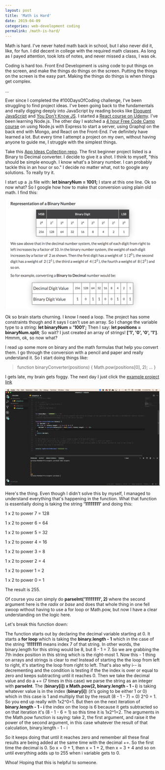 ```yaml
---
layout: post
title: 'Math is Hard'
date: 2019-04-09
categories: web-development coding
permalink: /math-is-hard/
---
```


Math is hard. I've never hated math back in school, but I also never did it, like, for fun. I did decent in college with the required math classes. As long as I payed attention, took lots of notes, and never missed a class, I was ok.

Coding is hard too. Front End Development is using code to put things on the screen, and make the things do things on the screen. Putting the things on the screen is the easy part. Making the things do things is when things get complex.

...

Ever since I completed the #100DaysOfCoding challenge, I've been struggling to find project ideas. I've been going back to the fundamentals and really digging deeply into JavaScript by reading books like [Eloquent JavaScript]('http://eloquentjavascript.net/') and [You Don't Know JS]('https://github.com/getify/You-Dont-Know-JS'). I started a [React course on Udemy]('https://www.udemy.com/react-the-complete-guide-incl-redux/learn/v4/overview'). I've been learning Node.js. The other day I watched a [4 hour Free Code Camp course]('https://www.youtube.com/watch?v=ed8SzALpx1Q&t=3634s') on using Node.js with Express to start a server, using Graphql on the back end with Mongo, and React on the Front-End. I've definitely have learned a lot. But every time I attempt a project on my own, without having anyone to guide me, I struggle with the simplest things.

Take this [App Ideas Collection repo]('https://github.com/florinpop17/app-ideas'). The first beginner project listed is a Binary to Decimal converter. I decide to give it a shot. I think to myself, "this should be simple enough. I know what's a binary number. I can probably tackle this in an hour or so." I decide no matter what, not to google any solutions. To really try it.

I start up a .js file with: **let binaryNum = 1001;** I stare at this one line. Ok so now what? So I google how how to make that conversion using plain old math. I find this:

<img src="../images/Screen Shot 2019-04-05 at 8.01.36 PM.png">

Ok so brain starts churning. I know I need a loop. The project has some constraints though and it says I can't use an array. So I change the variable type to a string: **let binaryNum = '1001';** Then I say: **let positions = binaryNum.split**; So wait? I just created an array of strings! **['1', '0', '0', '1']**. Hmmm, ok, so now what?

I read up some more on binary and the math formulas that help you convert them. I go through the conversion with a pencil and paper and really understand it. So I start doing things like:

> function binaryConverter(positions) {
> Math.pow(positions[0], 2);
> ...
> }

I gets late, my brain gets foggy. The next day I just click the [example project link]('https://www.youtube.com/watch?v=YMIALQE26KQ')

<img src="../images/Screen Shot 2019-04-05 at 8.29.00 PM.png">

Here's the thing. Even though I didn't solve this by myself, I managed to understand everything that's happening in the function. What that function is essentially doing is taking the string **'11111111'** and doing this:

1 x 2 to power 7 = 128

1 x 2 to power 6 = 64

1 x 2 to power 5 = 32

1 x 2 to power 4 = 16

1 x 2 to power 3 = 8

1 x 2 to power 2 = 4

1 x 2 to power 1 = 2

1 x 2 to power 0 = 1

The result is 255.

Of course you can simply do **parseInt('11111111', 2)** where the second argument here is the _radix_ or _base_ and does that whole thing in one fell swoop without having to use a for loop or Math.pow, but now I have a clear understanding on the logic here.

Let's break this function down:

The function starts out by declaring the decimal variable starting at 0. It starts a **for loop** which is taking the **binary.length - 1** which in the case of the string '**11111111** means index 7 of that string. In other words, the binary.length for this string would be 8, but 8 - 1 = 7. So we are grabbing the 7th index position in this string which is the right-most 1. Now this - 1 thing on arrays and strings is clear to me! Instead of starting the the loop from left to right, it's starting the loop from right to left. That's also why i-- is decrementing and the condition is testing if the the index is over or equal to zero and keeps subtracting until it reaches 0. Then we take the decimal value and do a += (7 times in this case) we parse the string as an integer with **parseInt**. The (**binary[i]) x Math.pow(2, binary.length - 1 - i**) is taking
whatever value is in the index (**binary[i]**) (it's going to be either 1 or 0) which in this case is 1 and multiply that by the result (8 - 1 - 7) = 0) 2^0 = 1. So you end up really with 1x2^0=1. But then on the next iteration of **binary.length - 1 - i** the index on the loop is 6 because it gets subtracted so on that iteration it's (8 - 1 - 6 = 1) so this time it is 1x2^1=2. The arguments in the Math.pow function is saying: take 2, the first argument, and raise it the power of the second argument, in this case whatever the result of that calculation, binary.length - 1 - i

So it keeps doing that until it reaches zero and remember all these final results are being added at the same time with the decimal +=. So the first time the decimal is 0. So x = 0 + 1, then x = 1 + 2, then x = 3 + 4 and so on until everything adds up to 255 when i variable gets to 0.

Whoa! Hoping that this is helpful to someone.
